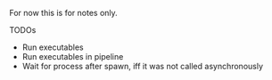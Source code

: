 For now this is for notes only.

TODOs
- Run executables
- Run executables in pipeline
- Wait for process after spawn, iff it was not called asynchronously
